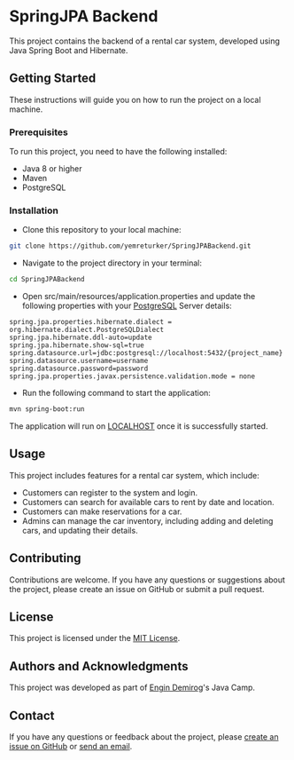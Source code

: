 
# SpringJPA Backend

This project contains the backend of a rental car system, developed using Java Spring Boot and Hibernate.

## Getting Started
These instructions will guide you on how to run the project on a local machine.

### Prerequisites
To run this project, you need to have the following installed:
- Java 8 or higher
- Maven
- PostgreSQL

 ### Installation
 * Clone this repository to your local machine:
```bash
git clone https://github.com/yemreturker/SpringJPABackend.git
```
* Navigate to the project directory in your terminal:
```bash
cd SpringJPABackend
```
* Open src/main/resources/application.properties and update the following properties with your [PostgreSQL](https://jdbc.postgresql.org/) Server details:
```properties
spring.jpa.properties.hibernate.dialect = org.hibernate.dialect.PostgreSQLDialect
spring.jpa.hibernate.ddl-auto=update
spring.jpa.hibernate.show-sql=true
spring.datasource.url=jdbc:postgresql://localhost:5432/{project_name}
spring.datasource.username=username
spring.datasource.password=password
spring.jpa.properties.javax.persistence.validation.mode = none
```
* Run the following command to start the application:
```bash
mvn spring-boot:run
```
The application will run on [LOCALHOST](http://localhost:8080) once it is successfully started.
## Usage
This project includes features for a rental car system, which include:
* Customers can register to the system and login.
* Customers can search for available cars to rent by date and location.
* Customers can make reservations for a car.
* Admins can manage the car inventory, including adding and deleting cars, and updating their details.
## Contributing
Contributions are welcome. If you have any questions or suggestions about the project, please create an issue on GitHub or submit a pull request.
## License
This project is licensed under the [MIT License](https://choosealicense.com/licenses/mit/).
## Authors and Acknowledgments
This project was developed as part of [Engin Demirog](https://github.com/engindemirog)'s Java Camp.
## Contact
If you have any questions or feedback about the project, please [create an issue on GitHub](https://github.com/yemreturker/SpringJPABackend/issues) or [send an email](mailto:yemreturker@outlook.com).
